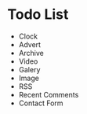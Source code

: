 # Todo List
* Clock
* Advert
* Archive
* Video
* Galery
* Image
* RSS
* Recent Comments
* Contact Form